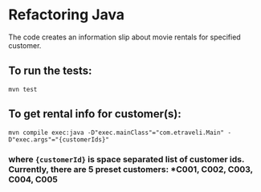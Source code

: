 # Refactoring Java

The code creates an information slip about movie rentals for specified customer.


## To run the tests:

```
mvn test
```

## To get rental info for customer(s):

```
mvn compile exec:java -D"exec.mainClass"="com.etraveli.Main" -D"exec.args"="{customerIds}"
```
### where `{customerId}` is space separated list of customer ids. Currently, there are 5 preset customers: *C001, C002, C003, C004, C005
